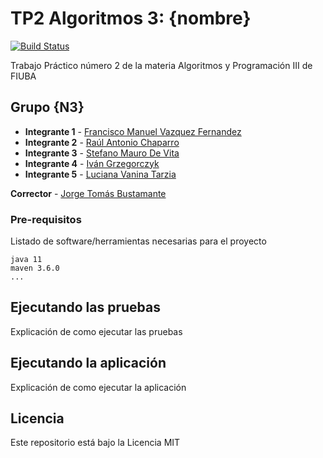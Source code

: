 # TP2 Algoritmos 3: {nombre}
[![Build Status](https://travis-ci.org/fvazquezf/TP_2_Algo_3.svg?branch=develop)](https://travis-ci.org/fvazquezf/TP_2_Algo_3)

Trabajo Práctico número 2 de la materia Algoritmos y Programación III de FIUBA

## Grupo {N3}

* **Integrante 1** - [Francisco Manuel Vazquez Fernandez](https://github.com/fvazquezf)
* **Integrante 2** - [Raúl Antonio Chaparro](https://github.com/rulochaparro)
* **Integrante 3** - [Stefano Mauro De Vita](https://github.com/StefDeVita)
* **Integrante 4** - [Iván Grzegorczyk](https://github.com/Ivan-Grzegorczyk)
* **Integrante 5** - [Luciana Vanina Tarzia](https://github.com/lucianatarzia)

**Corrector** - [Jorge Tomás Bustamante](https://github.com/tomasBustamante)

### Pre-requisitos

Listado de software/herramientas necesarias para el proyecto

```
java 11
maven 3.6.0
...
```

## Ejecutando las pruebas

Explicación de como ejecutar las pruebas

## Ejecutando la aplicación

Explicación de como ejecutar la aplicación

## Licencia

Este repositorio está bajo la Licencia MIT
